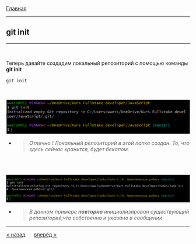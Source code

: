 [Главная](readme.md) 

---
## git init
***

<br>

Теперь давайте создадим локальный репозиторий с помощью команды **git init**
```brash=
git init
```
<br>

![git init ok](git.init.ok.PNG)

- >_Отлично ! Локальный репозиторий в этой папке создан. То, что здесь сейчас хранится, будет бекапом_.

<br>
<br>

![git init](git.init.PNG)

- >_В данном примере ***повторно*** инициализирован существующий репозиторий,что собственно и указано в сообщении_.

---
[ < назад](config.md) &nbsp;&nbsp;&nbsp;&nbsp; [вперёд >](clone.md)
